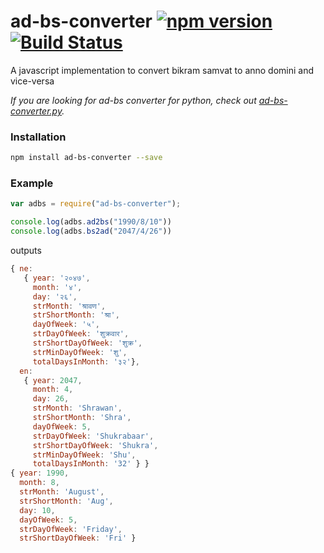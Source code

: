 # ad-bs-converter [![npm version](https://badge.fury.io/js/ad-bs-converter.svg)](http://badge.fury.io/js/ad-bs-converter) [![Build Status](https://travis-ci.org/techgaun/ad-bs-converter.svg?branch=master)](https://travis-ci.org/techgaun/ad-bs-converter)
A javascript implementation to convert bikram samvat to anno domini and vice-versa

_If you are looking for ad-bs converter for python, check out [ad-bs-converter.py](https://github.com/techgaun/ad-bs-converter.py)._

### Installation
```bash
npm install ad-bs-converter --save
```

### Example
```javascript
var adbs = require("ad-bs-converter");

console.log(adbs.ad2bs("1990/8/10"))
console.log(adbs.bs2ad("2047/4/26"))
```

outputs

```javascript
{ ne: 
   { year: '२०४७',
     month: '४',
     day: '२६',
     strMonth: 'श्रावण',
     strShortMonth: 'श्रा',
     dayOfWeek: '५',
     strDayOfWeek: 'शुक्रवार',
     strShortDayOfWeek: 'शुक्र',
     strMinDayOfWeek: 'शु',
     totalDaysInMonth: '३२'},
  en: 
   { year: 2047,
     month: 4,
     day: 26,
     strMonth: 'Shrawan',
     strShortMonth: 'Shra',
     dayOfWeek: 5,
     strDayOfWeek: 'Shukrabaar',
     strShortDayOfWeek: 'Shukra',
     strMinDayOfWeek: 'Shu',
     totalDaysInMonth: '32' } }
{ year: 1990,
  month: 8,
  strMonth: 'August',
  strShortMonth: 'Aug',
  day: 10,
  dayOfWeek: 5,
  strDayOfWeek: 'Friday',
  strShortDayOfWeek: 'Fri' }
```

